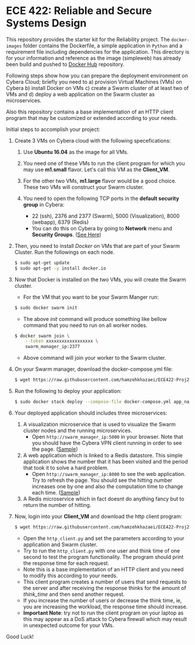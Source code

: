 ECE 422: Reliable and Secure Systems Design 
=============
This repository provides the starter kit for the Reliability project. The `docker-images` folder
contains the Dockerfile, a simple application in `Python` and a requirement file including dependencies for
the application. This directory is for your information and reference as the image (simpleweb) has already been build 
and pushed to [Docker Hub](https://hub.docker.com/r/henaras/simpleweb) repository.

Following steps show how you can prepare the deployment environment on Cybera Cloud; briefly you need to a) provision 
Virtual Machines (VMs) on Cybera b) install Docker on VMs c) create a Swarm cluster of at least two of 
VMs and d) deploy a web application on the Swarm cluster as microservices.

Also this repository contains a base implementation of an HTTP client program that may be customized or extended 
according to your needs. 

Initial steps to accomplish your project:   

1. Create 3 VMs on Cybera cloud with the following specefications:

    1. Use **Ubuntu 16.04** as the image for all VMs.

    2. You need one of these VMs to run the client program for which you may use **m1.small** flavor. Let's call this VM as
the **Client_VM**.

    3. For the other two VMs, **m1.large** flavor would be a good choice. These two VMs will construct your Swarm cluster.

    4. You need to open the following TCP ports in the **default security group** in Cybera:
        - 22 (ssh), 2376 and 2377 (Swarm), 5000 (Visualization), 8000 (webapp), 6379 (Redis)
        - You can do this on Cybera by going to **Network** menu and **Security Groups**. ([See Here](./figures/sg.png))

2. Then, you need to install *Docker* on VMs that are part of your Swarm Cluster. Run the followings on each node.
    ```bash
    $ sudo apt-get update
    $ sudo apt-get -y install docker.io
    ```
    
3. Now that Docker is installed on the two VMs, you will create the Swarm cluster.
    - For the VM that you want to be your Swarm Manger run:
    ```bash
    $ sudo docker swarm init
    ```

    - The above _init_ command will produce something like bellow command that you need to run on all worker nodes.
    ```bash
    $ docker swarm join \
        --token xxxxxxxxxxxxxxxxxx \
        swarm_manager_ip:2377
    ```
    - Above command will join your worker to the Swarm cluster.
5. On your Swarm manager, download the docker-compose.yml file:
    ```bash
    $ wget https://raw.githubusercontent.com/hamzehkhazaei/ECE422-Proj2-StartKit/master/docker-compose.yml
    ```
6. Run the following to deploy your application:
    ```bash
    $ sudo docker stack deploy --compose-file docker-compose.yml app_name
    ```
7. Your deployed application should includes three microservices:
    1. A visualization microservice that is used to visualize the Swarm cluster nodes and the running microservices. 
        - Open `http://swarm_manager_ip:5000` in your browser. Note that you should have the Cybera VPN client 
    running in order to see the page. ([Sample](./figures/vis.png))
    2. A web application which is linked to a Redis datastore. This simple application shows the number that it has 
    been visited and the period that took it to solve a hard problem. 
        - Open `http://swarm_manager_ip:8000` to see the web application. Try to refresh the page. You should see the 
        hitting number increases one by one and also the computation time to change each time. ([Sample](./figures/app.png))
    3. A Redis microservice which in fact doesnt do anything fancy but to return the number of hitting.

8. Now, login into your **Client_VM** and download the http client program:
    ```bash
    $ wget https://raw.githubusercontent.com/hamzehkhazaei/ECE422-Proj2-StartKit/master/http_client.py
    ```
    - Open the ``http_client.py`` and set the parameters according to your application and Swarm cluster.
    - Try to run the `http_client.py` with one user and think time of one second to test the program functionality. The
    program should print the response time for each request.
    - Note this is a base implementation of an HTTP client and you need to modify this according to your needs.
    - This client program creates a number of users that send requests to the server and after receiving the response
     thinks for the amount of *think_time* and then send another request.
    - If you increase the number of users or decrease the think time, ie, you are increasing the workload, the response 
    time should increase.
    - **Important Note**: try not to run the client program on your laptop as this may appear as a DoS attack to Cybera 
    firewall which may result in unexpected outcome for your VMs. 
    
    
 Good Luck!